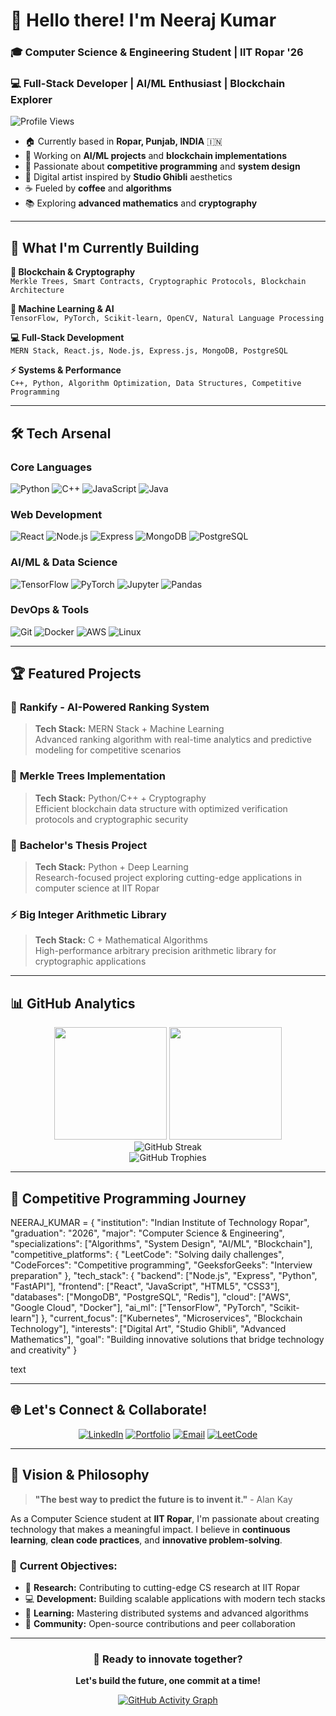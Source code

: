# 👋 Hello there! I'm Neeraj Kumar

### 🎓 Computer Science & Engineering Student | IIT Ropar '26
### 💻 Full-Stack Developer | AI/ML Enthusiast | Blockchain Explorer

![Profile Views](https://komarev.com/ghpvc/?username=beaastneeraj&color=brightgreen&style=flat-square&label=Profile+Views)

- 🏠 Currently based in **Ropar, Punjab, INDIA** 🇮🇳
- 🎯 Working on **AI/ML projects** and **blockchain implementations**
- 🧠 Passionate about **competitive programming** and **system design**
- 🎨 Digital artist inspired by **Studio Ghibli** aesthetics
- ☕ Fueled by **coffee** and **algorithms**
- 📚 Exploring **advanced mathematics** and **cryptography**

---

## 🚀 What I'm Currently Building

**🔐 Blockchain & Cryptography**  
`Merkle Trees, Smart Contracts, Cryptographic Protocols, Blockchain Architecture`

**🤖 Machine Learning & AI**  
`TensorFlow, PyTorch, Scikit-learn, OpenCV, Natural Language Processing`

**💻 Full-Stack Development**  
`MERN Stack, React.js, Node.js, Express.js, MongoDB, PostgreSQL`

**⚡ Systems & Performance**  
`C++, Python, Algorithm Optimization, Data Structures, Competitive Programming`

---

## 🛠️ Tech Arsenal

### **Core Languages**
![Python](https://img.shields.io/badge/Python-3776AB?style=for-the-badge&logo=python&logoColor=white)
![C++](https://img.shields.io/badge/C++-00599C?style=for-the-badge&logo=cplusplus&logoColor=white)
![JavaScript](https://img.shields.io/badge/JavaScript-F7DF1E?style=for-the-badge&logo=javascript&logoColor=black)
![Java](https://img.shields.io/badge/Java-007396?style=for-the-badge&logo=java&logoColor=white)

### **Web Development**
![React](https://img.shields.io/badge/React-61DAFB?style=for-the-badge&logo=react&logoColor=black)
![Node.js](https://img.shields.io/badge/Node.js-339933?style=for-the-badge&logo=node.js&logoColor=white)
![Express](https://img.shields.io/badge/Express-000000?style=for-the-badge&logo=express&logoColor=white)
![MongoDB](https://img.shields.io/badge/MongoDB-47A248?style=for-the-badge&logo=mongodb&logoColor=white)
![PostgreSQL](https://img.shields.io/badge/PostgreSQL-316192?style=for-the-badge&logo=postgresql&logoColor=white)

### **AI/ML & Data Science**
![TensorFlow](https://img.shields.io/badge/TensorFlow-FF6F00?style=for-the-badge&logo=tensorflow&logoColor=white)
![PyTorch](https://img.shields.io/badge/PyTorch-EE4C2C?style=for-the-badge&logo=pytorch&logoColor=white)
![Jupyter](https://img.shields.io/badge/Jupyter-F37626?style=for-the-badge&logo=jupyter&logoColor=white)
![Pandas](https://img.shields.io/badge/Pandas-150458?style=for-the-badge&logo=pandas&logoColor=white)

### **DevOps & Tools**
![Git](https://img.shields.io/badge/Git-F05032?style=for-the-badge&logo=git&logoColor=white)
![Docker](https://img.shields.io/badge/Docker-2496ED?style=for-the-badge&logo=docker&logoColor=white)
![AWS](https://img.shields.io/badge/AWS-232F3E?style=for-the-badge&logo=amazon-aws&logoColor=white)
![Linux](https://img.shields.io/badge/Linux-FCC624?style=for-the-badge&logo=linux&logoColor=black)

---

## 🏆 Featured Projects

### 🥇 **Rankify** - AI-Powered Ranking System
> **Tech Stack:** MERN Stack + Machine Learning  
> Advanced ranking algorithm with real-time analytics and predictive modeling for competitive scenarios

### 🔐 **Merkle Trees Implementation** 
> **Tech Stack:** Python/C++ + Cryptography  
> Efficient blockchain data structure with optimized verification protocols and cryptographic security

### 🎯 **Bachelor's Thesis Project**
> **Tech Stack:** Python + Deep Learning  
> Research-focused project exploring cutting-edge applications in computer science at IIT Ropar

### ⚡ **Big Integer Arithmetic Library**
> **Tech Stack:** C + Mathematical Algorithms  
> High-performance arbitrary precision arithmetic library for cryptographic applications

---

## 📊 GitHub Analytics

<div align="center">
  <img height="180em" src="https://github-readme-stats.vercel.app/api?username=beaastneeraj&show_icons=true&theme=tokyonight&include_all_commits=true&count_private=true"/>
  <img height="180em" src="https://github-readme-stats.vercel.app/api/top-langs/?username=beaastneeraj&layout=compact&langs_count=8&theme=tokyonight"/>
</div>

<div align="center">
  <img src="https://github-readme-streak-stats.herokuapp.com/?user=beaastneeraj&theme=tokyonight" alt="GitHub Streak"/>
</div>

<div align="center">
  <img src="https://github-profile-trophy.vercel.app/?username=beaastneeraj&theme=tokyonight&no-frame=false&no-bg=false&margin-w=4&row=2" alt="GitHub Trophies"/>
</div>

---

## 🎯 Competitive Programming Journey

NEERAJ_KUMAR = {
"institution": "Indian Institute of Technology Ropar",
"graduation": "2026",
"major": "Computer Science & Engineering",
"specializations": ["Algorithms", "System Design", "AI/ML", "Blockchain"],
"competitive_platforms": {
"LeetCode": "Solving daily challenges",
"CodeForces": "Competitive programming",
"GeeksforGeeks": "Interview preparation"
},
"tech_stack": {
"backend": ["Node.js", "Express", "Python", "FastAPI"],
"frontend": ["React", "JavaScript", "HTML5", "CSS3"],
"databases": ["MongoDB", "PostgreSQL", "Redis"],
"cloud": ["AWS", "Google Cloud", "Docker"],
"ai_ml": ["TensorFlow", "PyTorch", "Scikit-learn"]
},
"current_focus": ["Kubernetes", "Microservices", "Blockchain Technology"],
"interests": ["Digital Art", "Studio Ghibli", "Advanced Mathematics"],
"goal": "Building innovative solutions that bridge technology and creativity"
}

text

---

## 🌐 Let's Connect & Collaborate!

<div align="center">

[![LinkedIn](https://img.shields.io/badge/LinkedIn-0077B5?style=for-the-badge&logo=linkedin&logoColor=white)](https://linkedin.com/in/your-profile)
[![Portfolio](https://img.shields.io/badge/Portfolio-FF5722?style=for-the-badge&logo=todoist&logoColor=white)](https://your-portfolio.com)
[![Email](https://img.shields.io/badge/Email-D14836?style=for-the-badge&logo=gmail&logoColor=white)](mailto:your.email@example.com)
[![LeetCode](https://img.shields.io/badge/LeetCode-FFA116?style=for-the-badge&logo=leetcode&logoColor=white)](https://leetcode.com/your-username)

</div>

---

## 💭 Vision & Philosophy

> **"The best way to predict the future is to invent it."** - Alan Kay

As a Computer Science student at **IIT Ropar**, I'm passionate about creating technology that makes a meaningful impact. I believe in **continuous learning**, **clean code practices**, and **innovative problem-solving**.

### 🎯 **Current Objectives:**
- 🔬 **Research:** Contributing to cutting-edge CS research at IIT Ropar
- 💻 **Development:** Building scalable applications with modern tech stacks  
- 🧠 **Learning:** Mastering distributed systems and advanced algorithms
- 🤝 **Community:** Open-source contributions and peer collaboration

---

<div align="center">

### 🚀 **Ready to innovate together?**
**Let's build the future, one commit at a time!**

[![GitHub Activity Graph](https://github-readme-activity-graph.vercel.app/graph?username=beaastneeraj&theme=tokyo-night)](https://github.com/ashutosh00710/github-readme-activity-graph)

</div>
